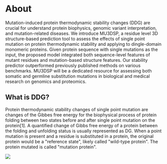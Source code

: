 # About

Mutation-induced protein thermodynamic stability changes (DDG) are crucial for understand protein biophysics, genomic variant interpretation, and mutation-related diseases. We introduce MU3DSP, a residue level 3D structure-based prediction tool to assess the effects of single point mutation on protein thermodynamic stability and applying to dingle-domain monomeric proteins. Given protein sequence with single mutations as the input, the proposed model integrated both sequence-level features of mutant residues and mutation-based structure features. Our stability predictor outperformed previously published methods on various benchmarks. MU3DSP will be a dedicated resource for assessing both somatic and germline substitution mutations in biological and medical research on genomics and proteomics. 

## What is DDG?

Protein thermodynamic stability changes of single point mutation are changes of the Gibbes free energy for the biophysical process of protein folding between two states before and after single point mutation on the protein[1]. A quantified change of Gibbs free energy of a protein between the folding and unfolding status is usually represented as DG. When a point mutation is present and a residue is substituted in a protein, the original protein would be a "reference state", likely called "wild-type protein". The protein mutated is called "mutation protein".  

![](https://github.com/hurraygong/MU3DSP/blob/main/pictures/Figure.1.jpg)